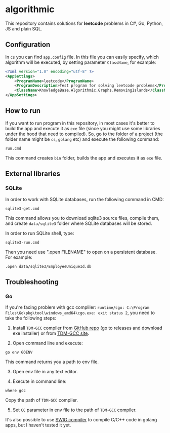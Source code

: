 # algorithmic

This repository contains solutions for **leetcode** problems in C#, Go, Python, JS and plain SQL. 

## Configuration 

In `cs` you can find `app.config` file. 
In this file you can easily specify, which algorithm will be executed, by setting parameter `ClassName`, for example: 
```XML
<?xml version="1.0" encoding="utf-8" ?>
<AppSettings>
    <ProgramName>leetcode</ProgramName>
    <ProgramDescription>Test program for solving leetcode problems</ProgramDescription>
    <ClassName>KnowledgeBase.Algorithmic.Graphs.RemovingIslands</ClassName>
</AppSettings>
```

## How to run 

If you want to run program in this repository, in most cases it's better to build the app and execute it as `exe` file (since you might use some libraries under the hood that need to compiled). So, go to the folder of a project (the folder name might be `cs`, `golang` etc) and execute the following command: 
```
run.cmd
```
This command creates `bin` folder, builds the app and executes it as `exe` file. 

## External libraries 

### SQLite

In order to work with SQLite databases, run the following command in CMD: 
```
sqlite3-get.cmd
```

This command allows you to download sqlite3 source files, compile them, and create `data/sqlite3` folder where SQLite databases will be stored. 

In order to run SQLite shell, type: 
```
sqlite3-run.cmd
```

Then you need use ".open FILENAME" to open on a persistent database. For example: 
```
.open data/sqlite3/EmployeeUniqueId.db
```

## Troubleshooting 

### Go 

If you're facing problem with gcc compliler: `runtime/cgo: C:\Program Files\Go\pkg\tool\windows_amd64\cgo.exe: exit status 2`, you need to take the following steps: 
1. Install `TDM-GCC` compiler from [GitHub repo](https://github.com/jmeubank/tdm-gcc) (go to releases and download exe installer) or from [TDM-GCC site](https://jmeubank.github.io/tdm-gcc/download/). 

2. Open command line and execute: 
```
go env GOENV
```
This command returns you a path to env file. 

3. Open env file in any text editor. 

4. Execute in command line:
```
where gcc
```
Copy the path of `TDM-GCC` compiler. 

5. Set `CC` parameter in env file to the path of `TDM-GCC` compiler. 

It's also possible to use [SWIG compiler](https://github.com/swig/swig) to compile C/C++ code in golang apps, but I haven't tested it yet. 
